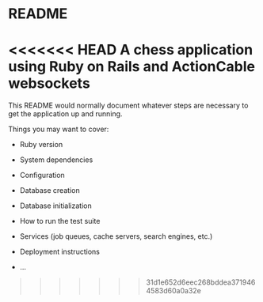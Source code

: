 # README

<<<<<<< HEAD
A chess application using Ruby on Rails and ActionCable websockets
=======
This README would normally document whatever steps are necessary to get the
application up and running.

Things you may want to cover:

* Ruby version

* System dependencies

* Configuration

* Database creation

* Database initialization

* How to run the test suite

* Services (job queues, cache servers, search engines, etc.)

* Deployment instructions

* ...
>>>>>>> 31d1e652d6eec268bddea3719464583d60a0a32e
